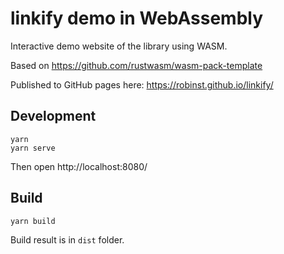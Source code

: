 # linkify demo in WebAssembly

Interactive demo website of the library using WASM.

Based on https://github.com/rustwasm/wasm-pack-template

Published to GitHub pages here: https://robinst.github.io/linkify/

## Development

    yarn
    yarn serve

Then open http://localhost:8080/

## Build

    yarn build

Build result is in `dist` folder.
